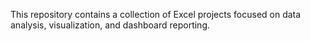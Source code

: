 This repository contains a collection of Excel projects focused on data analysis, visualization, and dashboard reporting.

